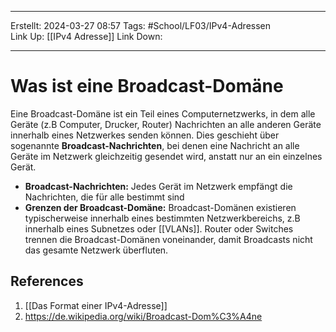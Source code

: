 
--- 
Erstellt: 2024-03-27    08:57
Tags: #School/LF03/IPv4-Adressen  
Link Up: [[IPv4 Adresse]]
Link Down:

--- 
# Was ist eine Broadcast-Domäne
Eine Broadcast-Domäne ist ein Teil eines Computernetzwerks, in dem alle Geräte (z.B Computer, Drucker, Router) Nachrichten an alle anderen Geräte innerhalb eines Netzwerkes senden können.
Dies geschieht über sogenannte **Broadcast-Nachrichten**, bei denen eine Nachricht an alle Geräte im Netzwerk gleichzeitig gesendet wird, anstatt nur an ein einzelnes Gerät.
- **Broadcast-Nachrichten:** Jedes Gerät im Netzwerk empfängt die Nachrichten, die für alle bestimmt sind
- **Grenzen der Broadcast-Domäne:** Broadcast-Domänen existieren typischerweise innerhalb eines bestimmten Netzwerkbereichs, z.B innerhalb eines Subnetzes oder [[VLANs]]. Router oder Switches trennen die Broadcast-Domänen voneinander, damit Broadcasts nicht das gesamte Netzwerk überfluten.


## References
1. [[Das Format einer IPv4-Adresse]]
2. https://de.wikipedia.org/wiki/Broadcast-Dom%C3%A4ne